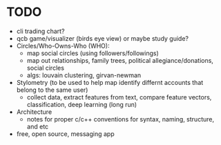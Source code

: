 # TODO
- cli trading chart?
- qcb game/visualizer (birds eye view) or maybe study guide?
- Circles/Who-Owns-Who (WHO):
  - map social circles (using followers/followings)
  - map out relationships, family trees, political allegiance/donations, social circles
  - algs: louvain clustering, girvan-newman
- Stylometry (to be used to help map identify differnt accounts that belong to the same user)
  - collect data, extract features from text, compare feature vectors, classification, deep learning (long run)
- Architecture
  - notes for proper c/c++ conventions for syntax, naming, structure, and etc
- free, open source, messaging app
